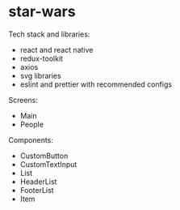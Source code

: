 # star-wars

Tech stack and libraries:
 - react and react native
 - redux-toolkit
 - axios
 - svg libraries
 - eslint and prettier with recommended configs

Screens: 
 - Main
 - People
   
Components:
 - CustomButton
 - CustomTextInput
 - List
 - HeaderList
 - FooterList
 - Item
   
